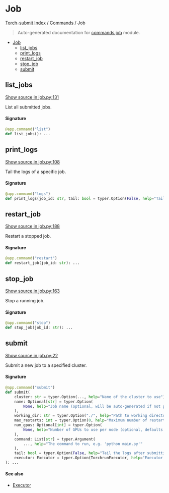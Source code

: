 # Job

[Torch-submit Index](../README.md#torch-submit-index) / [Commands](./index.md#commands) / Job

> Auto-generated documentation for [commands.job](../../torch_submit/commands/job.py) module.

- [Job](#job)
  - [list_jobs](#list_jobs)
  - [print_logs](#print_logs)
  - [restart_job](#restart_job)
  - [stop_job](#stop_job)
  - [submit](#submit)

## list_jobs

[Show source in job.py:131](../../torch_submit/commands/job.py#L131)

List all submitted jobs.

#### Signature

```python
@app.command("list")
def list_jobs(): ...
```



## print_logs

[Show source in job.py:108](../../torch_submit/commands/job.py#L108)

Tail the logs of a specific job.

#### Signature

```python
@app.command("logs")
def print_logs(job_id: str, tail: bool = typer.Option(False, help="Tail the logs")): ...
```



## restart_job

[Show source in job.py:188](../../torch_submit/commands/job.py#L188)

Restart a stopped job.

#### Signature

```python
@app.command("restart")
def restart_job(job_id: str): ...
```



## stop_job

[Show source in job.py:163](../../torch_submit/commands/job.py#L163)

Stop a running job.

#### Signature

```python
@app.command("stop")
def stop_job(job_id: str): ...
```



## submit

[Show source in job.py:22](../../torch_submit/commands/job.py#L22)

Submit a new job to a specified cluster.

#### Signature

```python
@app.command("submit")
def submit(
    cluster: str = typer.Option(..., help="Name of the cluster to use"),
    name: Optional[str] = typer.Option(
        None, help="Job name (optional, will be auto-generated if not provided)"
    ),
    working_dir: str = typer.Option("./", help="Path to working directory"),
    max_restarts: int = typer.Option(0, help="Maximum number of restarts for the job"),
    num_gpus: Optional[int] = typer.Option(
        None, help="Number of GPUs to use per node (optional, defaults to all available)"
    ),
    command: List[str] = typer.Argument(
        ..., help="The command to run, e.g. 'python main.py'"
    ),
    tail: bool = typer.Option(False, help="Tail the logs after submitting the job"),
    executor: Executor = typer.Option(TorchrunExecutor, help="Executor to use"),
): ...
```

#### See also

- [Executor](../executor.md#executor)
